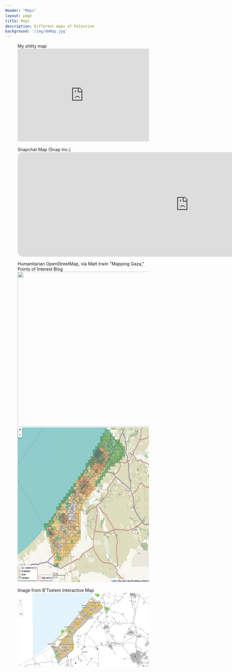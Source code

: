```yaml
---
Header: "Maps"
layout: page
title: Maps
description: Different maps of Palestine
background: '/img/dmMap.jpg'
---
```

<figure>
<figcaption>My shitty map</figcaption>
<iframe src="https://api.mapbox.com/styles/v1/marymichael/cjtkh4jyq0am91flqv0nex5va.html?fresh=true&title=true&access_token=pk.eyJ1IjoibWFyeW1pY2hhZWwiLCJhIjoiY2pyaDFkcXh2MnFkazRhbW11cGltNmlseCJ9.SORv6TYY8vs480ZDrDFvrg#11.6/31.518104/34.474008/0" width="100%" height ="300px" frameborder="0"></iframe>
</figure>

<figure>
<figcaption>Snapchat Map (Snap Inc.)</figcaption>
<div style="width: 1100px; height: 336px; border-radius: 16px; overflow: hidden; border: 1px solid rgb(223, 227, 231); position: relative; z-index: 1;"><iframe src="https://map.snapchat.com/embed/1556846447455/@34.413175,-119.825760,12.00z" width="100%" height="100%" frameborder="0" style="position: absolute; top: 0px; bottom: 0px; left: 0px; right: 0px;"></iframe></div>
</figure>

<figure>
<figcaption>Humanitarian OpenStreetMap, via Matt Irwin "Mapping Gaza," Points of Interest Blog</figcaption>
<img src="img/irwinGazaMap.gif" style="height:500px;width:550px">
<img src="img/IrwinHOTGaza.jpg" style="height:500px;width:550px">
</figure>

<figure>
<figcaption>Image from B'Tselem Interactive Map</figcaption>
<img src="img/btseleemMapPic.jpg">
</figure>
